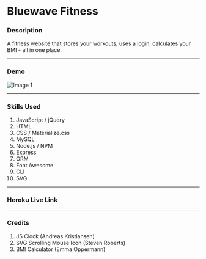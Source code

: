 # Bluewave Fitness

### Description
A fitness website that stores your workouts, uses a login, calculates your BMI - all in one place.

- - -
### Demo

![Image 1](/images/image01.gif)

- - -

### Skills Used
1. JavaScript / jQuery
2. HTML
3. CSS / Materialize.css
4. MySQL
5. Node.js / NPM
6. Express
7. ORM
8. Font Awesome
9. CLI
10. SVG

- - - 

### Heroku Live Link

- - -

### Credits
1. JS Clock (Andreas Kristiansen)
2. SVG Scrolling Mouse Icon (Steven Roberts)
3. BMI Calculator (Emma Oppermann)